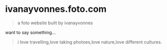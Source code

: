# ivanayvonnes.foto.com
>a foto website built by ivanayvonnes

want to say something...
>i love travelling,love taking photoes,love nature,love different cultures.
